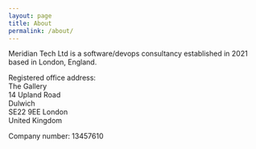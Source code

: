 ```yaml
---
layout: page
title: About
permalink: /about/
---
```


Meridian Tech Ltd is a software/devops consultancy established in 2021 based in London, England.

Registered office address:  
The Gallery  
14 Upland Road  
Dulwich  
SE22 9EE London  
United Kingdom

Company number: 13457610
